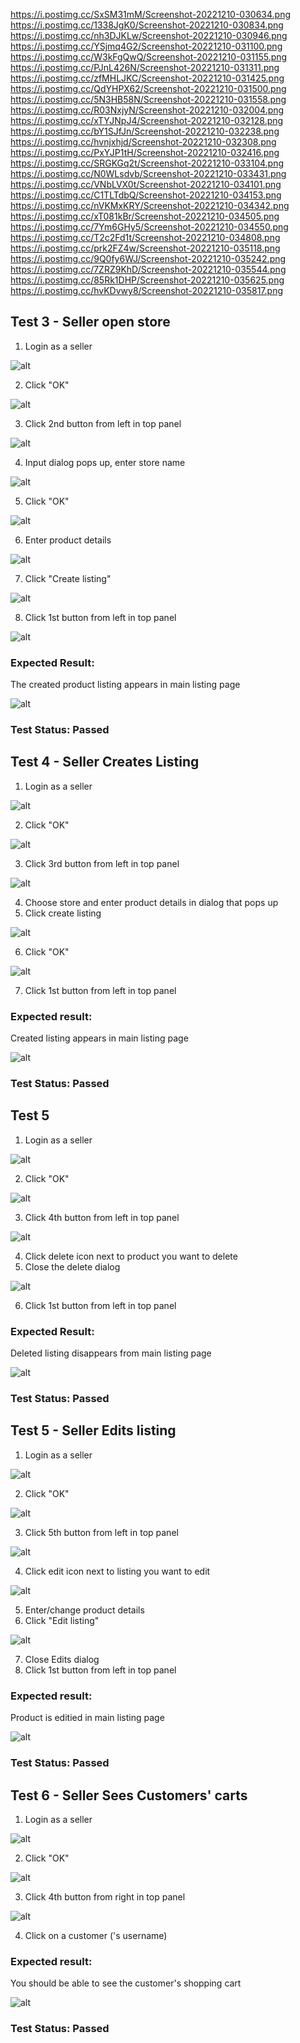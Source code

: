 https://i.postimg.cc/SxSM31mM/Screenshot-20221210-030634.png
https://i.postimg.cc/1338JgK0/Screenshot-20221210-030834.png
https://i.postimg.cc/nh3DJKLw/Screenshot-20221210-030946.png
https://i.postimg.cc/YSjmq4G2/Screenshot-20221210-031100.png
https://i.postimg.cc/W3kFgQwQ/Screenshot-20221210-031155.png
https://i.postimg.cc/PJnL426N/Screenshot-20221210-031311.png
https://i.postimg.cc/zfMHLJKC/Screenshot-20221210-031425.png
https://i.postimg.cc/QdYHPX62/Screenshot-20221210-031500.png
https://i.postimg.cc/5N3HB58N/Screenshot-20221210-031558.png
https://i.postimg.cc/R03NxjyN/Screenshot-20221210-032004.png
https://i.postimg.cc/xTYJNpJ4/Screenshot-20221210-032128.png
https://i.postimg.cc/bY1SJfJn/Screenshot-20221210-032238.png
https://i.postimg.cc/hvnjxhjd/Screenshot-20221210-032308.png
https://i.postimg.cc/PxYJP1tH/Screenshot-20221210-032416.png
https://i.postimg.cc/SRGKGq2t/Screenshot-20221210-033104.png
https://i.postimg.cc/N0WLsdvb/Screenshot-20221210-033431.png
https://i.postimg.cc/VNbLVX0t/Screenshot-20221210-034101.png
https://i.postimg.cc/C1TLTdbQ/Screenshot-20221210-034153.png
https://i.postimg.cc/nVKMxKRY/Screenshot-20221210-034342.png
https://i.postimg.cc/xT081kBr/Screenshot-20221210-034505.png
https://i.postimg.cc/7Ym6GHy5/Screenshot-20221210-034550.png
https://i.postimg.cc/T2c2Fd1t/Screenshot-20221210-034808.png
https://i.postimg.cc/prk2FZ4w/Screenshot-20221210-035118.png
https://i.postimg.cc/9Q0fy6WJ/Screenshot-20221210-035242.png
https://i.postimg.cc/7ZRZ9KhD/Screenshot-20221210-035544.png
https://i.postimg.cc/85Rk1DHP/Screenshot-20221210-035625.png
https://i.postimg.cc/hvKDvwy8/Screenshot-20221210-035817.png


## Test 3 - Seller open store
1. Login as a seller

![alt](https://i.postimg.cc/SxSM31mM/Screenshot-20221210-030634.png)

2. Click "OK"

![alt](https://i.postimg.cc/1338JgK0/Screenshot-20221210-030834.png)

3. Click 2nd button from left in top panel

![alt](https://i.postimg.cc/nh3DJKLw/Screenshot-20221210-030946.png)

4. Input dialog pops up, enter store name

![alt](https://i.postimg.cc/YSjmq4G2/Screenshot-20221210-031100.png)

5. Click "OK"

![alt](https://i.postimg.cc/W3kFgQwQ/Screenshot-20221210-031155.png)

6. Enter product details

![alt](https://i.postimg.cc/PJnL426N/Screenshot-20221210-031311.png)

7. Click "Create listing"

![alt](https://i.postimg.cc/zfMHLJKC/Screenshot-20221210-031425.png)

8. Click 1st button from left in top panel

![alt](https://i.postimg.cc/QdYHPX62/Screenshot-20221210-031500.png)

### Expected Result:
The created product listing appears in main listing page

![alt](https://i.postimg.cc/5N3HB58N/Screenshot-20221210-031558.png)

### Test Status: Passed

## Test 4 - Seller Creates Listing

1. Login as a seller

![alt](https://i.postimg.cc/SxSM31mM/Screenshot-20221210-030634.png)

2. Click "OK"

![alt](https://i.postimg.cc/R03NxjyN/Screenshot-20221210-032004.png)

3. Click 3rd button from left in top panel

![alt](https://i.postimg.cc/xTYJNpJ4/Screenshot-20221210-032128.png)

4. Choose store and enter product details in dialog that pops up
5. Click create listing

![alt](https://i.postimg.cc/bY1SJfJn/Screenshot-20221210-032238.png)

6. Click "OK"

![alt](https://i.postimg.cc/hvnjxhjd/Screenshot-20221210-032308.png)

7. Click 1st button from left in top panel

### Expected result:
Created listing appears in main listing page

![alt](https://i.postimg.cc/PxYJP1tH/Screenshot-20221210-032416.png)

### Test Status: Passed

## Test 5

1. Login as a seller

![alt](https://i.postimg.cc/SxSM31mM/Screenshot-20221210-030634.png)

2. Click "OK"

![alt](https://i.postimg.cc/1338JgK0/Screenshot-20221210-030834.png)

3. Click 4th button from left in top panel

![alt](https://i.postimg.cc/N0WLsdvb/Screenshot-20221210-033431.png)

4. Click delete icon next to product you want to delete
5. Close the delete dialog

![alt](https://i.postimg.cc/VNbLVX0t/Screenshot-20221210-034101.png)

6. Click 1st button from left in top panel

### Expected Result:
Deleted listing disappears from main listing page

![alt](https://i.postimg.cc/C1TLTdbQ/Screenshot-20221210-034153.png)

### Test Status: Passed

## Test 5 - Seller Edits listing

1. Login as a seller

![alt](https://i.postimg.cc/SxSM31mM/Screenshot-20221210-030634.png)

2. Click "OK"

![alt](https://i.postimg.cc/1338JgK0/Screenshot-20221210-030834.png)

3. Click 5th button from left in top panel

![alt](https://i.postimg.cc/nVKMxKRY/Screenshot-20221210-034342.png)

4. Click edit icon next to listing you want to edit

![alt](https://i.postimg.cc/xT081kBr/Screenshot-20221210-034505.png)

5. Enter/change product details
6. Click "Edit listing"

![alt](https://i.postimg.cc/7Ym6GHy5/Screenshot-20221210-034550.png)

7. Close Edits dialog
8. Click 1st button from left in top panel

### Expected result:
Product is editied in main listing page

![alt](https://i.postimg.cc/T2c2Fd1t/Screenshot-20221210-034808.png)

### Test Status: Passed

## Test 6 - Seller Sees Customers' carts

1. Login as a seller

![alt](https://i.postimg.cc/SxSM31mM/Screenshot-20221210-030634.png)

2. Click "OK"

![alt](https://i.postimg.cc/1338JgK0/Screenshot-20221210-030834.png)

3. Click 4th button from right in top panel

![alt](https://i.postimg.cc/prk2FZ4w/Screenshot-20221210-035118.png)

4. Click on a customer ('s username)

### Expected result:
You should be able to see the customer's shopping cart

![alt](https://i.postimg.cc/9Q0fy6WJ/Screenshot-20221210-035242.png)

### Test Status: Passed
